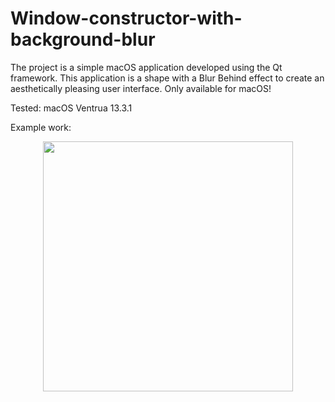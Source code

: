 # Window-constructor-with-background-blur

The project is a simple macOS application developed using the Qt framework.
This application is a shape with a Blur Behind effect to create an aesthetically pleasing user interface. Only available for macOS!

Tested: macOS Ventrua 13.3.1

Example work:
<p align="center">
  <img src="[https://github.com/MikeostCorp/Gradify/blob/main/src/img/iconSets/icon_512x512%402x.pn](https://github.com/AndriyPetrovic/Window-constructor-with-background-blur/blob/main/photoExamples.png" width="400" height="400">
</p>
